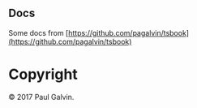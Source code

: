 Docs
------

Some docs from [https://github.com/pagalvin/tsbook](https://github.com/pagalvin/tsbook)

# Copyright

© 2017 Paul Galvin.